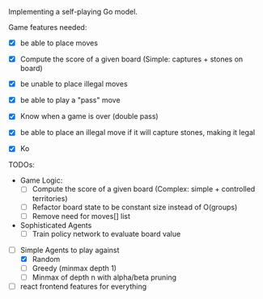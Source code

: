 Implementing a self-playing Go model. 


Game features needed:

- [x] be able to place moves
- [x] Compute the score of a given board (Simple: captures + stones on board)
- [x] be unable to place illegal moves
- [x] be able to play a "pass" move
- [x] Know when a game is over (double pass)
- [x] be able to place an illegal move if it will capture stones, making it legal
- [x] Ko


TODOs: 

- Game Logic: 
  - [ ] Compute the score of a given board (Complex: simple + controlled territories) 
  - [ ] Refactor board state to be constant size instead of O(groups) 
  - [ ] Remove need for moves[] list

- Sophisticated Agents
  - [ ] Train policy network to evaluate board value

- [ ] Simple Agents to play against
  - [x] Random
  - [ ] Greedy (minmax depth 1)
  - [ ] Minmax of depth n with alpha/beta pruning

- [ ] react frontend features for everything